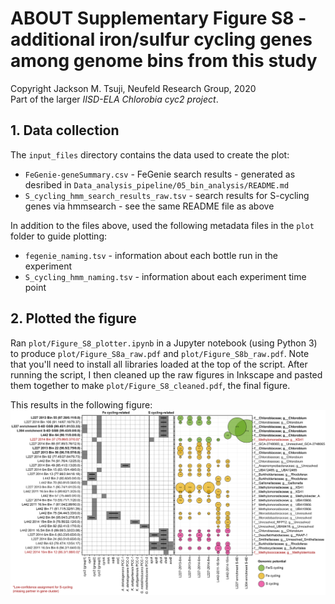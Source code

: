 # ABOUT Supplementary Figure S8 - additional iron/sulfur cycling genes among genome bins from this study
Copyright Jackson M. Tsuji, Neufeld Research Group, 2020  
Part of the larger *IISD-ELA Chlorobia cyc2 project*.

## 1. Data collection
The `input_files` directory contains the data used to create the plot:
- `FeGenie-geneSummary.csv` - FeGenie search results - generated as desribed in `Data_analysis_pipeline/05_bin_analysis/README.md`
- `S_cycling_hmm_search_results_raw.tsv` - search results for S-cycling genes via hmmsearch - see the same README file as above

In addition to the files above, used the following metadata files in the `plot` folder to guide plotting:
- `fegenie_naming.tsv` - information about each bottle run in the experiment
- `S_cycling_hmm_naming.tsv` - information about each experiment time point

## 2. Plotted the figure
Ran `plot/Figure_S8_plotter.ipynb` in a Jupyter notebook (using Python 3) to produce `plot/Figure_S8a_raw.pdf` and `plot/Figure_S8b_raw.pdf`. Note that you'll need to install all libraries loaded at the top of the script. After running the script, I then cleaned up the raw figures in Inkscape and pasted them together to make `plot/Figure_S8_cleaned.pdf`, the final figure.

This results in the following figure:
![Figure_S8](plot/Figure_S8_cleaned.png)
